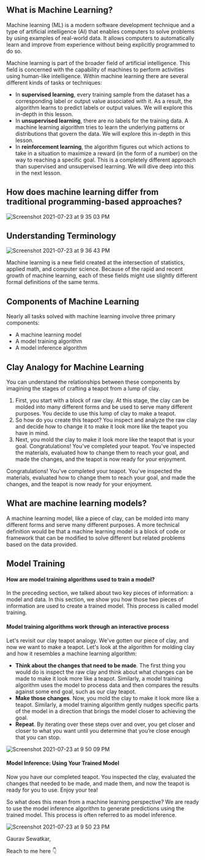 ## What is Machine Learning?
Machine learning (ML) is a modern software development technique and a type of artificial intelligence (AI) that enables computers to solve problems by using examples of real-world data. It allows computers to automatically learn and improve from experience without being explicitly programmed to do so.


Machine learning is part of the broader field of artificial intelligence. This field is concerned with the capability of machines to perform activities using human-like intelligence. Within machine learning there are several different kinds of tasks or techniques:

* In **supervised learning**, every training sample from the dataset has a corresponding label or output value associated with it. As a result, the algorithm learns to predict labels or output values. We will explore this in-depth in this lesson.
* In **unsupervised learning**, there are no labels for the training data. A machine learning algorithm tries to learn the underlying patterns or distributions that govern the data. We will explore this in-depth in this lesson.
* In **reinforcement learning**, the algorithm figures out which actions to take in a situation to maximize a reward (in the form of a number) on the way to reaching a specific goal. This is a completely different approach than supervised and unsupervised learning. We will dive deep into this in the next lesson.

## How does machine learning differ from traditional programming-based approaches?
![Screenshot 2021-07-23 at 9 35 03 PM](https://user-images.githubusercontent.com/53942720/126810152-84725477-c76e-4cf8-bd5e-3878e8c3203f.png)


## Understanding Terminology

![Screenshot 2021-07-23 at 9 36 43 PM](https://user-images.githubusercontent.com/53942720/126810340-78f1fdbe-3833-4f07-922f-77669c33208b.png)

Machine learning is a new field created at the intersection of statistics, applied math, and computer science. Because of the rapid and recent growth of machine learning, each of these fields might use slightly different formal definitions of the same terms.

## Components of Machine Learning

Nearly all tasks solved with machine learning involve three primary components:

* A machine learning model
* A model training algorithm
* A model inference algorithm

## Clay Analogy for Machine Learning

You can understand the relationships between these components by imagining the stages of crafting a teapot from a lump of clay.

1. First, you start with a block of raw clay. At this stage, the clay can be molded into many different forms and be used to serve many different purposes. You decide to use this lump of clay to make a teapot.
2. So how do you create this teapot? You inspect and analyze the raw clay and decide how to change it to make it look more like the teapot you have in mind.
3. Next, you mold the clay to make it look more like the teapot that is your goal.
Congratulations! You've completed your teapot. You've inspected the materials, evaluated how to change them to reach your goal, and made the changes, and the teapot is now ready for your enjoyment.

Congratulations! You've completed your teapot. You've inspected the materials, evaluated how to change them to reach your goal, and made the changes, and the teapot is now ready for your enjoyment.

## What are machine learning models?

A machine learning model, like a piece of clay, can be molded into many different forms and serve many different purposes. A more technical definition would be that a machine learning model is a block of code or framework that can be modified to solve different but related problems based on the data provided.

## Model Training
#### How are model training algorithms used to train a model?
In the preceding section, we talked about two key pieces of information: a model and data. In this section, we show you how those two pieces of information are used to create a trained model. This process is called model training.

#### Model training algorithms work through an interactive process
Let's revisit our clay teapot analogy. We've gotten our piece of clay, and now we want to make a teapot. Let's look at the algorithm for molding clay and how it resembles a machine learning algorithm:

* **Think about the changes that need to be made**. The first thing you would do is inspect the raw clay and think about what changes can be made to make it look more like a teapot. Similarly, a model training algorithm uses the model to process data and then compares the results against some end goal, such as our clay teapot.
* **Make those changes**. Now, you mold the clay to make it look more like a teapot. Similarly, a model training algorithm gently nudges specific parts of the model in a direction that brings the model closer to achieving the goal.
* **Repeat**. By iterating over these steps over and over, you get closer and closer to what you want until you determine that you’re close enough that you can stop.

![Screenshot 2021-07-23 at 9 50 09 PM](https://user-images.githubusercontent.com/53942720/126811886-53621bf1-f980-4ea3-abbd-9d67ce3d09e2.png)


#### Model Inference: Using Your Trained Model
Now you have our completed teapot. You inspected the clay, evaluated the changes that needed to be made, and made them, and now the teapot is ready for you to use. Enjoy your tea!

So what does this mean from a machine learning perspective? We are ready to use the model inference algorithm to generate predictions using the trained model. This process is often referred to as model inference.


![Screenshot 2021-07-23 at 9 50 23 PM](https://user-images.githubusercontent.com/53942720/126811916-f24df10b-4415-4810-a04c-bdeb0269892c.png)

<p>Gaurav Sewatkar,</p>
<p>Reach to me here 👇</p>
<p>
<a href="https://www.linkedin.com/in/gaurav-sewatkar-47a8b316a/">
  <img align="left"  width="16px" src="https://cdn.jsdelivr.net/npm/simple-icons@v3/icons/linkedin.svg" />
</a>
<a href="https://github.com/gauravsewatkar"> <img align="left"  width="16px" src="https://cdn.jsdelivr.net/npm/simple-icons@v3/icons/github.svg" />
</a>

</p>




